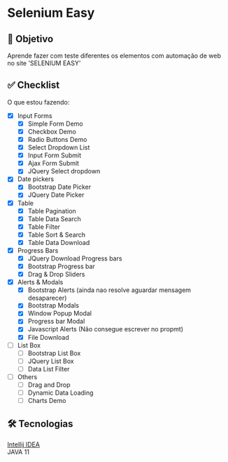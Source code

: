 # Selenium Easy

## 📄 Objetivo
Aprende fazer com teste diferentes os elementos com automação de web no site 'SELENIUM EASY'

## ✅ Checklist
O que estou fazendo:
- [x] Input Forms
  - [x] Simple Form Demo
  - [x] Checkbox Demo
  - [x] Radio Buttons Demo
  - [x] Select Dropdown List
  - [x] Input Form Submit
  - [x] Ajax Form Submit
  - [x] JQuery Select dropdown
- [x] Date pickers
  - [x] Bootstrap Date Picker
  - [x] JQuery Date Picker
- [x] Table
  - [x] Table Pagination
  - [x] Table Data Search
  - [x] Table Filter
  - [x] Table Sort & Search
  - [x] Table Data Download
- [x] Progress Bars
  - [x] JQuery Download Progress bars
  - [x] Bootstrap Progress bar
  - [x] Drag & Drop Sliders
- [x] Alerts & Modals
  - [x] Bootstrap Alerts (ainda nao resolve aguardar mensagem desaparecer)
  - [x] Bootstrap Modals
  - [x] Window Popup Modal
  - [x] Progress bar Modal
  - [x] Javascript Alerts (Não consegue escrever no propmt)
  - [x] File Download
- [ ] List Box
  - [ ] Bootstrap List Box
  - [ ] JQuery List Box
  - [ ] Data List Filter
- [ ] Others
  - [ ] Drag and Drop
  - [ ] Dynamic Data Loading
  - [ ] Charts Demo

## 🛠 Tecnologias
[Intellij IDEA](https://www.jetbrains.com/pt-br/idea/)  
JAVA 11
